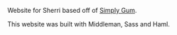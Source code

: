 Website for Sherri based off of [Simply Gum](http://simplygum.com/).

This website was built with Middleman, Sass and Haml.